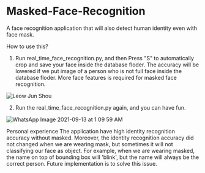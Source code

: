 # Masked-Face-Recognition
A face recognition application that will also detect human identity even with face mask.

How to use this?
1. Run real_time_face_recognition.py, and then Press "S" to automatically crop and save your face inside the database floder. 
The accuracy will be lowered if we put image of a person who is not full face inside the database floder. More face features is required for masked face recognition.

![Leow Jun Shou](https://user-images.githubusercontent.com/29944896/133741191-5412c042-7b37-4429-8812-6c304175d6f7.jpg)

2. Run the real_time_face_recognition.py again, and you can have fun.

![WhatsApp Image 2021-09-13 at 1 09 59 AM](https://user-images.githubusercontent.com/29944896/133741473-fb21bcd8-3c5a-471a-838c-7ddb7ec83186.jpeg)

Personal experience
The application have high identity recognition accuracy without masked. 
Moreover, the identity recognition accuracy did not changed when we are wearing mask, but sometimes it will not classifying our face as object. 
For example, when we are wearing masked, the name on top of bounding box will 'blink', but the name will always be the correct person.
Future implementation is to solve this issue.
